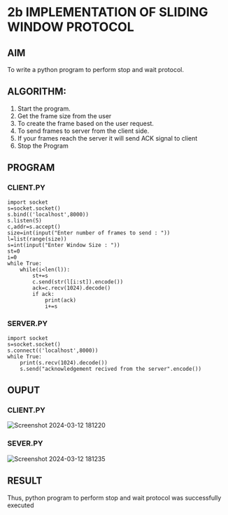# 2b IMPLEMENTATION OF SLIDING WINDOW PROTOCOL
## AIM
To write a python program to perform stop and wait protocol.
## ALGORITHM:
1. Start the program.
2. Get the frame size from the user
3. To create the frame based on the user request.
4. To send frames to server from the client side.
5. If your frames reach the server it will send ACK signal to client
6. Stop the Program
## PROGRAM
### CLIENT.PY
```
import socket
s=socket.socket()
s.bind(('localhost',8000))
s.listen(5)
c,addr=s.accept()
size=int(input("Enter number of frames to send : "))
l=list(range(size))
s=int(input("Enter Window Size : "))
st=0
i=0
while True:
    while(i<len(l)):
        st+=s
        c.send(str(l[i:st]).encode())
        ack=c.recv(1024).decode()
        if ack:
            print(ack)
            i+=s
```
### SERVER.PY
```
import socket
s=socket.socket()
s.connect(('localhost',8000))
while True:
    print(s.recv(1024).decode())
    s.send("acknowledgement recived from the server".encode())
```
## OUPUT
### CLIENT.PY
![Screenshot 2024-03-12 181220](https://github.com/HariharanJayavel/2b_SLIDING_WINDOW_PROTOCOL/assets/144870546/7236df12-f30c-4191-a43e-7f14b8649136)
### SEVER.PY
![Screenshot 2024-03-12 181235](https://github.com/HariharanJayavel/2b_SLIDING_WINDOW_PROTOCOL/assets/144870546/40b70ac5-67f6-4c14-ad5f-3274f58b746c)

## RESULT
Thus, python program to perform stop and wait protocol was successfully executed
